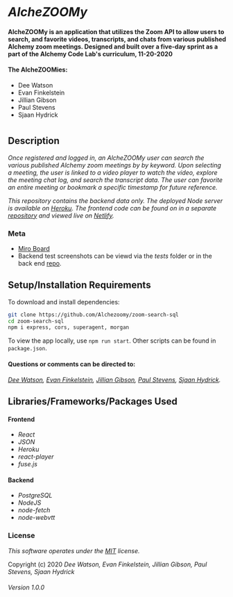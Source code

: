# _AlcheZOOMy_

#### **AlcheZOOMy** is an application that utilizes the Zoom API to allow users to search, and favorite videos, transcripts, and chats from various published Alchemy zoom meetings. Designed and built over a five-day sprint as a part of the Alchemy Code Lab's curriculum, 11-20-2020

#### **The AlcheZOOMies**:
- Dee Watson
- Evan Finkelstein
- Jillian Gibson
- Paul Stevens
- Sjaan Hydrick

#
## Description

_Once registered and logged in, an AlcheZOOMy user can search the various published Alchemy zoom meetings by by keyword. Upon selecting a meeting, the user is linked to a video player to watch the video, explore the meeting chat log, and search the transcript data. The user can favorite an entire meeting or bookmark a specific timestamp for future reference._

_This repository contains the backend data only. The deployed Node server is available on [Heroku](https://alchezoomy.herokuapp.com/). The frontend code can be found on in a separate [repository](https://github.com/Alchezoomy/zoom-search-app) and viewed live on [Netlify](https://alchezoomy.netlify.app/)._

### Meta

- [Miro Board](https://miro.com/app/board/o9J_kgdqUNg=/)
- Backend test screenshots can be viewd via the _tests_ folder or in the back end [repo](https://github.com/Alchezoomy/zoom-search-sql/blob/main/__tests__/8%20passing%20jest%20tests.png).

## Setup/Installation Requirements

To download and install dependencies:

```bash
git clone https://github.com/Alchezoomy/zoom-search-sql
cd zoom-search-sql
npm i express, cors, superagent, morgan
```

To view the app locally, use `npm run start`. Other scripts can be found in `package.json`.


#### Questions or comments can be directed to:
_[Dee Watson](dlarkinwatson@gmail.com), [Evan Finkelstein](evanfinkelstein91@gmail.com), [Jillian Gibson](jillian.l.gibson@gmail.com), [Paul Stevens](paul.stevens.developer@gmail.com), [Sjaan Hydrick](sjaanahydrick@gmail.com)._

## Libraries/Frameworks/Packages Used

#### Frontend
* _React_
* _JSON_
* _Heroku_
* _react-player_
* _fuse.js_
#### Backend
* _PostgreSQL_
* _NodeJS_
* _node-fetch_
* _node-webvtt_


### License

*_This software operates under the [MIT](https://en.wikipedia.org/wiki/MIT_License) license._*

Copyright (c) 2020 _Dee Watson, Evan Finkelstein, Jillian Gibson, Paul Stevens, Sjaan Hydrick_

###### Version 1.0.0